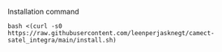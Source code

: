Installation command

```
bash <(curl -s0 https://raw.githubusercontent.com/leenperjasknegt/camect-satel_integra/main/install.sh)
```


